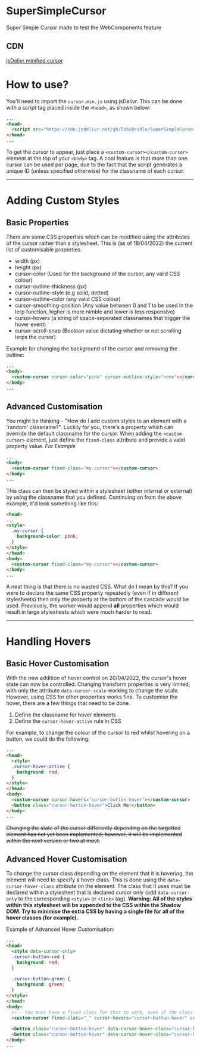 # SuperSimpleCursor
Super Simple Cursor made to test the WebComponents feature

## CDN
[jsDelivr minified cursor](https://cdn.jsdelivr.net/gh/TobyBridle/SuperSimpleCursor@989b2ed125c61bd670c8d8ae6ce436889860bcc2/cursor.min.js)

# How to use?
You'll need to import the `cursor.min.js` using jsDelivr. This can be done with a script tag placed inside the `<head>`, as shown below:
```html
...
<head>
  <script src="https://cdn.jsdelivr.net/gh/TobyBridle/SuperSimpleCursor@989b2ed125c61bd670c8d8ae6ce436889860bcc2/cursor.min.js"></script>
</head>
...
```

To get the cursor to appear, just place a `<custom-cursor></custom-cursor>` element at the top of your `<body>` tag. A cool feature is
that more than one cursor can be used per page, due to the fact that the script generates a unique ID (unless specified otherwise)
for the classname of each cursor.

---

# Adding Custom Styles

## Basic Properties
There are some CSS properties which can be modified using the attributes of the cursor rather than a stylesheet. This is (as of 18/04/2022) the
current list of customisable properties.
- width (px)
- height (px)
- cursor-color (Used for the background of the cursor, any valid CSS colour)
- cursor-outline-thickness (px)
- cursor-outline-style (e.g solid, dotted)
- cursor-outline-color (any valid CSS colour)
- cursor-smoothing-position (Any value between 0 and 1 to be used in the lerp function, higher is more nimble and lower is less responsive)
- cursor-hovers (a string of space-seperated classnames that trigger the hover event)
- cursor-scroll-snap (Boolean value dictating whether or not scrolling lerps the cursor)

Example for changing the background of the cursor and removing the outline:
```html
...
<body>
  <custom-cursor cursor-color="pink" cursor-outline-style="none"></cursor>
</body>
...
```

## Advanced Customisation

You might be thinking - "How do I add custom styles to an element with a 'random' classname?".
Luckily for you, there's a property which can override the default classname for the cursor.
When adding the `<custom-cursor>` element, just define the `fixed-class` attribute and provide a valid property value.
*For Example*

```html
...
<body>
  <custom-cursor fixed-class="my-cursor"></custom-cursor>
</body>
...
```
  
This class can then be styled within a stylesheet (either internal or external) by using the classname that you defined.
Continuing on from the above example, it'd look something like this:
  
```html
<head>
...
<style>
  .my-cursor {
    background-color: pink;
  }
</style>
</head>
<body>
  <custom-cursor fixed-class="my-cursor"></custom-cursor>
</body>
...
```
  
A neat thing is that there is no wasted CSS. What do I mean by this? If you were to declare the same CSS property
repeatedly (even if in different stylesheets) then only the property at the bottom of the cascade would be used. Previously, the worker
would append **all** properties which would result in large stylesheets which were much harder to read.

---

# Handling Hovers

## Basic Hover Customisation

With the new addition of hover control on 20/04/2022, the cursor's hover state can now be controlled. Changing transform properties is very limited, with only the attribute `data-cursor-scale` working to change the scale. However, using CSS for other properties works fine. To customise the hover, there are a few things that need to be done.

1. Define the classname for hover elements
2. Define the `cursor-hover-active` rule in CSS

For example, to change the colour of the cursor to red whilst hovering on a button, we could do the following:

```html
...
<head>
  <style>
  .cursor-hover-active {
    background: red;
  }
</style>
</head>
<body>
  <custom-cursor cursor-hovers="cursor-button-hover"></custom-cursor>
  <button class="cursor-button-hover">Click Me!</button>
</body>
...
```

~~Changing the state of the cursor differently depending on the targetted element has not yet been implemented; however, it will be implemented
within the next version or two at most.~~

## Advanced Hover Customisation

To change the cursor class depending on the element that it is hovering, the element will need to specify a hover class. This is done
using the `data-cursor-hover-class` attribute on the element. The class that it uses must be declared within a stylesheet that is
declared cursor only (add `data-cursor-only` to the corresponding `<style>` or `<link>` tag). **Warning: __All__ of the styles within
this stylesheet will be appended to the CSS within the Shadow DOM. Try to minimise the extra CSS by having a single file for all of the hover
classes (for example).**

Example of Advanced Hover Customisation:
```html
...
<head>
  <style data-cursor-only>
  .cursor-button-red {
    background: red;
  }
    
  .cursor-button-green {
    background: green;
  }
</style>
</head>
<body>
  <!-- You must have a fixed class for this to work, even if the class does not exist -->
  <custom-cursor fixed-class="_" cursor-hovers="cursor-button-hover" cursor-color="yellow"></custom-cursor>
  
  <button class="cursor-button-hover" data-cursor-hover-class="cursor-button-red">I turn the cursor red!</button>
  <button class="cursor-button-hover" data-cursor-hover-class="cursor-button-green">I turn the cursor green!</button>
</body>
...
```
